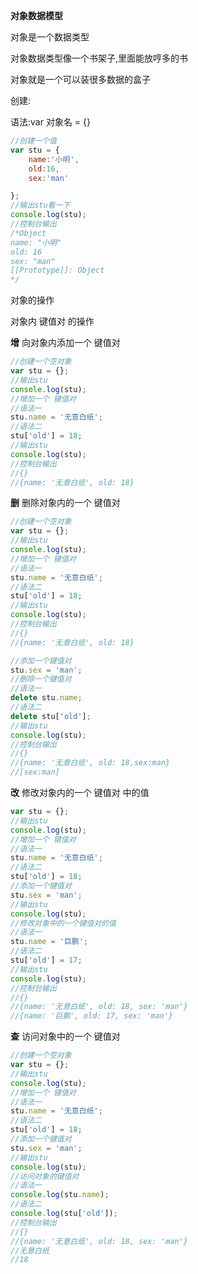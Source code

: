 **对象数据模型**

对象是一个数据类型

对象数据类型像一个书架子,里面能放哼多的书

对象就是一个可以装很多数据的盒子

创建:

语法:var 对象名 = {}

```javascript
//创建一个值
var stu = {
    name:'小明',
    old:16,
    sex:'man'

};
//输出stu看一下
console.log(stu);
//控制台输出
/*Object
name: "小明"
old: 16
sex: "man"
[[Prototype]]: Object
*/
```

对象的操作

对象内 键值对 的操作

**增** 向对象内添加一个 键值对

```javascript
//创建一个空对象
var stu = {};
//输出stu
console.log(stu);
//增加一个 键值对
//语法一
stu.name = '无意白纸';
//语法二
stu['old'] = 18;
//输出stu
console.log(stu);
//控制台输出
//{}
//{name: '无意白纸', old: 18}
```

**删** 删除对象内的一个 键值对

```javascript
//创建一个空对象
var stu = {};
//输出stu
console.log(stu);
//增加一个 键值对
//语法一
stu.name = '无意白纸';
//语法二
stu['old'] = 18;
//输出stu
console.log(stu);
//控制台输出
//{}
//{name: '无意白纸', old: 18}

//添加一个键值对
stu.sex = 'man';
//删除一个键值对
//语法一
delete stu.name;
//语法二
delete stu['old'];
//输出stu
console.log(stu);
//控制台输出
//{}
//{name: '无意白纸', old: 18,sex:man}
//[sex:man]
```

**改** 修改对象内的一个 键值对 中的值

```javascript
var stu = {};
//输出stu
console.log(stu);
//增加一个 键值对
//语法一
stu.name = '无意白纸';
//语法二
stu['old'] = 18;
//添加一个键值对
stu.sex = 'man';
//输出stu
console.log(stu);
//修改对象中的一个键值对的值
//语法一
stu.name = '巨鹏';
//语法二
stu['old'] = 17;
//输出stu
console.log(stu);
//控制台输出
//{}
//{name: '无意白纸', old: 18, sex: 'man'}
//{name: '巨鹏', old: 17, sex: 'man'}
```

**查** 访问对象中的一个 键值对

```javascript
//创建一个空对象
var stu = {};
//输出stu
console.log(stu);
//增加一个 键值对
//语法一
stu.name = '无意白纸';
//语法二
stu['old'] = 18;
//添加一个键值对
stu.sex = 'man';
//输出stu
console.log(stu);
//访问对象的键值对
//语法一
console.log(stu.name);
//语法二
console.log(stu['old']);
//控制台输出
//{}
//{name: '无意白纸', old: 18, sex: 'man'}
//无意白纸
//18

```